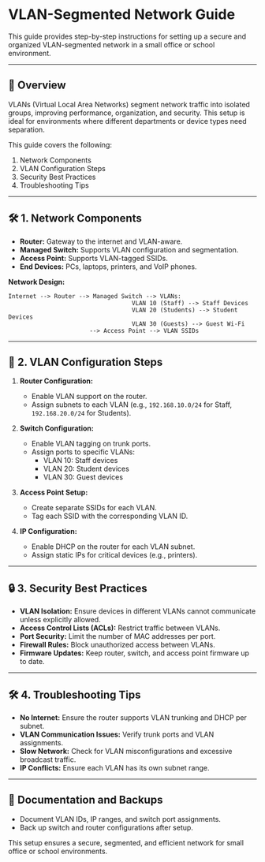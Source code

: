 # VLAN-Segmented Network Guide

This guide provides step-by-step instructions for setting up a secure and organized VLAN-segmented network in a small office or school environment.

---

## 🏢 Overview
VLANs (Virtual Local Area Networks) segment network traffic into isolated groups, improving performance, organization, and security. This setup is ideal for environments where different departments or device types need separation.

This guide covers the following:
1. Network Components
2. VLAN Configuration Steps
3. Security Best Practices
4. Troubleshooting Tips

---

## 🛠️ 1. Network Components
- **Router:** Gateway to the internet and VLAN-aware.
- **Managed Switch:** Supports VLAN configuration and segmentation.
- **Access Point:** Supports VLAN-tagged SSIDs.
- **End Devices:** PCs, laptops, printers, and VoIP phones.

**Network Design:**
```text
Internet --> Router --> Managed Switch --> VLANs:
                                   VLAN 10 (Staff) --> Staff Devices
                                   VLAN 20 (Students) --> Student Devices
                                   VLAN 30 (Guests) --> Guest Wi-Fi
                       --> Access Point --> VLAN SSIDs
```

---

## 🔧 2. VLAN Configuration Steps
1. **Router Configuration:**
   - Enable VLAN support on the router.
   - Assign subnets to each VLAN (e.g., `192.168.10.0/24` for Staff, `192.168.20.0/24` for Students).

2. **Switch Configuration:**
   - Enable VLAN tagging on trunk ports.
   - Assign ports to specific VLANs:
     - VLAN 10: Staff devices
     - VLAN 20: Student devices
     - VLAN 30: Guest devices

3. **Access Point Setup:**
   - Create separate SSIDs for each VLAN.
   - Tag each SSID with the corresponding VLAN ID.

4. **IP Configuration:**
   - Enable DHCP on the router for each VLAN subnet.
   - Assign static IPs for critical devices (e.g., printers).

---

## 🔒 3. Security Best Practices
- **VLAN Isolation:** Ensure devices in different VLANs cannot communicate unless explicitly allowed.
- **Access Control Lists (ACLs):** Restrict traffic between VLANs.
- **Port Security:** Limit the number of MAC addresses per port.
- **Firewall Rules:** Block unauthorized access between VLANs.
- **Firmware Updates:** Keep router, switch, and access point firmware up to date.

---

## 🛠️ 4. Troubleshooting Tips
- **No Internet:** Ensure the router supports VLAN trunking and DHCP per subnet.
- **VLAN Communication Issues:** Verify trunk ports and VLAN assignments.
- **Slow Network:** Check for VLAN misconfigurations and excessive broadcast traffic.
- **IP Conflicts:** Ensure each VLAN has its own subnet range.

---

## 📄 Documentation and Backups
- Document VLAN IDs, IP ranges, and switch port assignments.
- Back up switch and router configurations after setup.

This setup ensures a secure, segmented, and efficient network for small office or school environments.
